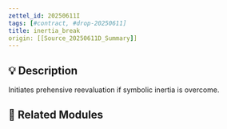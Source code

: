 ```yaml
---
zettel_id: 20250611I
tags: [#contract, #drop-20250611]
title: inertia_break
origin: [[Source_20250611D_Summary]]
---
```


## 💡 Description
Initiates prehensive reevaluation if symbolic inertia is overcome.

## 🔗 Related Modules
<!-- Will be filled in during integration pass -->
